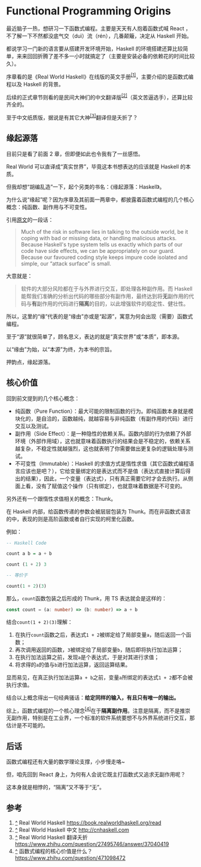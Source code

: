 # Functional Programming Origins

最近脑子一热，想研习一下函数式编程。主要是天天有人抱着函数式喊 React ，不了解一下不然都没底气交（duì）流（rén），几番颠簸，决定从 Haskell 开始。

都说学习一门新的语言要从搭建开发环境开始，Haskell 的环境搭建还算比较简单，来来回回折腾了差不多一小时就搞定了（主要是安装必备的依赖花的时间比较久）。

序章看的是《Real World Haskell》在线版的英文手册<sup id="ref1"><a href="#link1">[1]</a></sup>，主要介绍的是函数式编程以及 Haskell 的背景。

后续的正式章节则看的是民间大神们的中文翻译版<sup id="ref2"><a href="#link2">[2]</a></sup>（英文苦逼选手），还算比较齐全的。

至于中文纸质版，据说是有其它大神<sup id="ref3"><a href="#link3">[3]</a></sup>翻译但是夭折了？

## 缘起源落

目前只是看了前面 2 章，但即便如此也令我有了一丝感悟。

Real World 可以直译成“真实世界”，毕竟这本书想表达的应该就是 Haskell 的本质。

但我却想“胡编乱造”一下，起个另类的书名：《缘起源落：Haskell》。

为什么说“缘起”呢？因为序章及其前面一两章中，都披露着函数式编程的几个核心概念：纯函数、副作用与不可变性。

引用[原文](https://book.realworldhaskell.org/read/types-and-functions.html#id582031)的一段话：

> Much of the risk in software lies in talking to the outside world, be it coping with bad or missing data, or handling malicious attacks. Because Haskell's type system tells us exactly which parts of our code have side effects, we can be appropriately on our guard. Because our favoured coding style keeps impure code isolated and simple, our “attack surface” is small.

大意就是：

> 软件的大部分风险都在于与外界进行交互，即处理各种副作用。而 Haskell 能帮我们准确的分析出代码的哪些部分有副作用，最终达到将**无**副作用的代码与**有**副作用的代码进行**隔离**的目的，以此增强软件的稳定性、健壮性。

所以，这里的“缘”代表的是“缘由”亦或是“起源”，寓意为何会出现（需要）函数式编程。

至于“源”就很简单了，顾名思义，表达的就是“真实世界”或“本质”，即本源。

以“缘由”为始，以“本源”为终，为本书的宗旨。

押韵点，缘起源落。

## 核心价值

回到前文提到的几个核心概念：

- 纯函数（Pure Function）：最大可能的限制函数的行为。即纯函数本身就是模块化的，是自洽的，函数越纯，就越容易与非纯函数（有副作用的代码）进行交互以及测试。
- 副作用（Side Effect）：是一种隐性的依赖关系。函数内部的行为依赖了外部环境（外部作用域），这也就意味着函数执行的结果会是不稳定的，依赖关系越复杂，不稳定性就越强烈，这也就表明了你需要做出更复杂的逻辑处理与测试。
- 不可变性（Immutable）：Haskell 的求值方式是惰性求值（其它函数式编程语言应该也是吧？），它给变量绑定的是表达式而不是值（表达式直接计算后得出的结果），因此，一个变量（表达式），只有真正需要它时才会去执行。从侧面上看，没有了赋值这个操作（只有绑定），也就意味着数据是不可变的。

另外还有一个跟惰性求值相关的概念：Thunk。

在 Haskell 内部，给函数传递的参数会被层层包装为 Thunk。而在非函数式语言的中，表现的则是高阶函数或者自行实现的柯里化函数。

例如：

```haskell
-- Haskell Code

count a b = a + b

count (1 + 2) 3

-- 等价于

count(1 + 2)(3)
```

那么，`count`函数包装之后形成的 Thunk，用 TS 表达就会是这样的：

```ts
const count = (a: number) => (b: number) => a + b
```

结合`count(1 + 2)(3)`理解：

1. 在执行`count`函数之后，表达式`1 + 2`被绑定给了局部变量`a`，随后返回一个函数；
2. 再次调用返回的函数，`3`被绑定给了局部变量`b`，随后即将执行加法运算；
3. 在执行加法运算之前，发现`a`是个表达式，于是对其进行求值；
4. 将求得的`a`的值与`b`进行加法运算，返回运算结果。

显而易见，在真正执行加法运算`a + b`之前，变量`a`所绑定的表达式`1 + 2`都不会被执行求值。

结合以上概念得出一句经典骚话：**给定同样的输入，有且只有唯一的输出。**

综上，函数式编程的一个核心理念<sup id="ref4"><a href="#link4">[4]</a></sup>在于**隔离副作用**。注意是隔离，而不是推崇无副作用，特别是在工业界，一个标准的软件系统要想不与外界系统进行交互，那估计是不可能的。

## 后话

函数式编程还有大量的数学理论支撑，小步慢走咯~

但，咱先回到 React 身上，为何有人会说它既主打函数式又追求无副作用呢？

这本身就是相悖的，“隔离”又不等于“无”。

## 参考

1. <span id="link1"><a href="#ref1">^</a> Real World Haskell <https://book.realworldhaskell.org/read></span>
2. <span id="link2"><a href="#ref2">^</a> Real World Haskell 中文 <http://cnhaskell.com></span>
3. <span id="link3"><a href="#ref3">^</a> Real World Haskell 翻译夭折 <https://www.zhihu.com/question/27495746/answer/37040419></span>
4. <span id="link4"><a href="#ref4">^</a> 函数式编程的核心价值是什么？ <https://www.zhihu.com/question/471098472></span>
